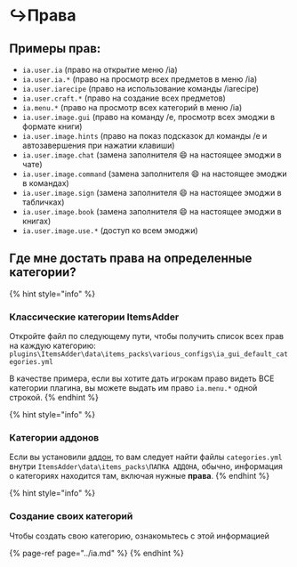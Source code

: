# ↪️Права

## Примеры прав:

* `ia.user.ia` \(право на открытие меню /ia\)
* `ia.user.ia.*` \(право на просмотр всех предметов в меню /ia\)
* `ia.user.iarecipe` \(право на использование команды /iarecipe\)
* `ia.user.craft.*` \(право на создание всех предметов\)
* `ia.menu.*` \(право на просмотр всех категорий в меню /ia\)
* `ia.user.image.gui` \(право на команду /e, просмотр всех эмоджи в формате книги\)
* `ia.user.image.hints` \(право на показ подсказок дл команды /e и автозавершения при нажатии клавиши\)
* `ia.user.image.chat` \(замена заполнителя :smile: на настоящее эмоджи в чате\)
* `ia.user.image.command` \(замена заполнителя :smile: на настоящее эмоджи в командах\)
* `ia.user.image.sign` \(замена заполнителя :smile: на настоящее эмоджи в табличках\)
* `ia.user.image.book` \(замена заполнителя :smile: на настоящее эмоджи в книгах\)
* `ia.user.image.use.*` \(доступ ко всем эмоджи\)

## Где мне достать права на определенные категории?

{% hint style="info" %}
### Классические категории ItemsAdder 

Откройте файл по следующему пути, чтобы получить список всех прав на каждую категорию: `plugins\ItemsAdder\data\items_packs\various_configs\ia_gui_default_categories.yml`

В качестве примера, если вы хотите дать игрокам право видеть ВСЕ категории плагина, вы можете выдать им право `ia.menu.*` одной строкой.
{% endhint %}

{% hint style="info" %}
### Категории аддонов

Если вы установили [аддон](https://addons.plugin.ga/itemsadder/), то вам следует найти файлы `categories.yml` внутри `ItemsAdder\data\items_packs\ПАПКА АДДОНА`, обычно, информация о категориях находится там, включая нужные **права**.
{% endhint %}

{% hint style="info" %}
### Создание своих категорий

Чтобы создать свою категорию, ознакомьтесь с этой информацией

{% page-ref page="../ia.md" %}
{% endhint %}





